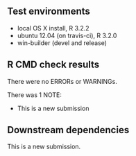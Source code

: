 ## Test environments
* local OS X install, R 3.2.2
* ubuntu 12.04 (on travis-ci), R 3.2.0
* win-builder (devel and release)

## R CMD check results
There were no ERRORs or WARNINGs. 

There was 1 NOTE:

* This is a new submission

## Downstream dependencies
This is a new submission.
